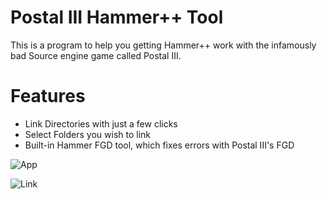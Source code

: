 # Postal III Hammer++ Tool
This is a program to help you getting Hammer++ work with the infamously bad Source engine game called Postal III.

# Features
- Link Directories with just a few clicks
- Select Folders you wish to link
- Built-in Hammer FGD tool, which fixes errors with Postal III's FGD

![App](https://i.imgur.com/ZXWJ0X5.png)

![Link](https://i.imgur.com/8JCVfYC.png)